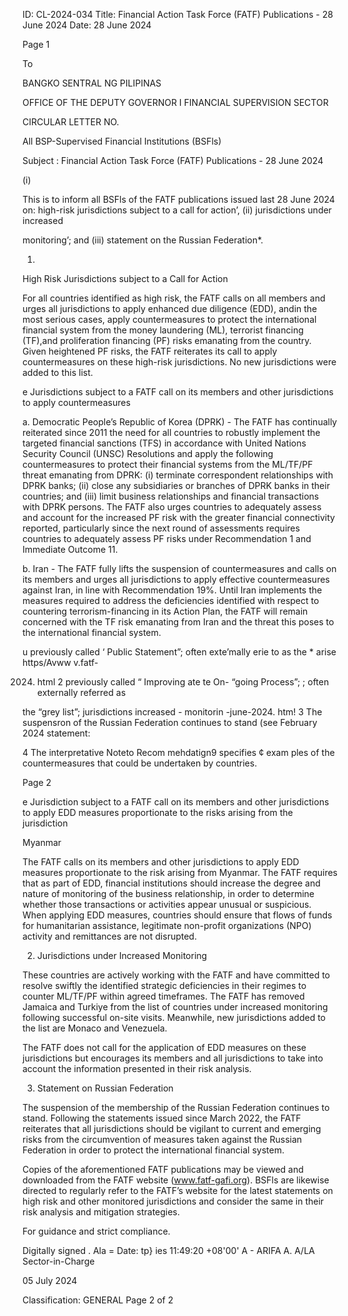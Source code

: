 ID: CL-2024-034
Title: Financial Action Task Force (FATF) Publications - 28 June 2024
Date: 28 June 2024

Page 1

To

BANGKO SENTRAL NG PILIPINAS

OFFICE OF THE DEPUTY GOVERNOR I FINANCIAL SUPERVISION SECTOR

CIRCULAR LETTER NO.

All BSP-Supervised Financial Institutions (BSFls)

Subject : Financial Action Task Force (FATF) Publications - 28 June 2024

(i)

This is to inform all BSFls of the FATF publications issued last 28 June 2024 on: high-risk jurisdictions subject to a call for action’, (ii) jurisdictions under increased

monitoring’; and (iii) statement on the Russian Federation*.

1.

High Risk Jurisdictions subject to a Call for Action

For all countries identified as high risk, the FATF calls on all members and urges all jurisdictions to apply enhanced due diligence (EDD), andin the most serious cases, apply countermeasures to protect the international financial system from the money laundering (ML), terrorist financing (TF),and proliferation financing (PF) risks emanating from the country. Given heightened PF risks, the FATF reiterates its call to apply countermeasures on these high-risk jurisdictions. No new jurisdictions were added to this list.

e Jurisdictions subject to a FATF call on its members and other jurisdictions to apply countermeasures

a. Democratic People’s Republic of Korea (DPRK) - The FATF has continually reiterated since 2011 the need for all countries to robustly implement the targeted financial sanctions (TFS) in accordance with United Nations Security Council (UNSC) Resolutions and apply the following countermeasures to protect their financial systems from the ML/TF/PF threat emanating from DPRK: (i) terminate correspondent relationships with DPRK banks; (ii) close any subsidiaries or branches of DPRK banks in their countries; and (iii) limit business relationships and financial transactions with DPRK persons. The FATF also urges countries to adequately assess and account for the increased PF risk with the greater financial connectivity reported, particularly since the next round of assessments requires countries to adequately assess PF risks under Recommendation 1 and Immediate Outcome 11.

b. Iran - The FATF fully lifts the suspension of countermeasures and calls on its members and urges all jurisdictions to apply effective countermeasures against Iran, in line with Recommendation 19%. Until Iran implements the measures required to address the deficiencies identified with respect to countering terrorism-financing in its Action Plan, the FATF will remain concerned with the TF risk emanating from Iran and the threat this poses to the international financial system.

u previously called ‘ Public Statement”; often exte’mally erie to as the * arise https/Avww v.fatf-

2024. html 2 previously called “ Improving ate te On- “going Process”; ; often externally referred as

the “grey list”; jurisdictions increased - monitorin -june-2024. htm! 3 The suspensron of the Russian Federation continues to stand (see February 2024 statement:

4 The interpretative Noteto Recom mehdatign9 specifies ¢ exam ples of the countermeasures that could be undertaken by countries.

Page 2

e Jurisdiction subject to a FATF call on its members and other jurisdictions to apply EDD measures proportionate to the risks arising from the jurisdiction

Myanmar

The FATF calls on its members and other jurisdictions to apply EDD measures proportionate to the risk arising from Myanmar. The FATF requires that as part of EDD, financial institutions should increase the degree and nature of monitoring of the business relationship, in order to determine whether those transactions or activities appear unusual or suspicious. When applying EDD measures, countries should ensure that flows of funds for humanitarian assistance, legitimate non-profit organizations (NPO) activity and remittances are not disrupted.

2. Jurisdictions under Increased Monitoring

These countries are actively working with the FATF and have committed to resolve swiftly the identified strategic deficiencies in their regimes to counter ML/TF/PF within agreed timeframes. The FATF has removed Jamaica and Turkiye from the list of countries under increased monitoring following successful on-site visits. Meanwhile, new jurisdictions added to the list are Monaco and Venezuela.

The FATF does not call for the application of EDD measures on these jurisdictions but encourages its members and all jurisdictions to take into account the information presented in their risk analysis.

3. Statement on Russian Federation

The suspension of the membership of the Russian Federation continues to stand. Following the statements issued since March 2022, the FATF reiterates that all jurisdictions should be vigilant to current and emerging risks from the circumvention of measures taken against the Russian Federation in order to protect the international financial system.

Copies of the aforementioned FATF publications may be viewed and downloaded from the FATF website (www.fatf-gafi.org). BSFls are likewise directed to regularly refer to the FATF’s website for the latest statements on high risk and other monitored jurisdictions and consider the same in their risk analysis and mitigation strategies.

For guidance and strict compliance.

Digitally signed . Ala = Date: tp} ies 11:49:20 +08'00' A - ARIFA A. A/LA Sector-in-Charge

05 July 2024

Classification: GENERAL Page 2 of 2